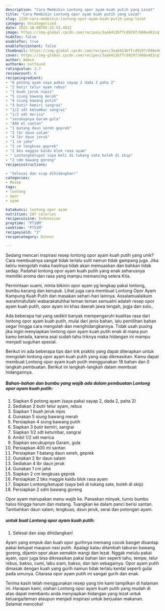 ```yaml
---
description: "Cara Membikin Lontong opor ayam kuah putih yang Lezat"
title: "Cara Membikin Lontong opor ayam kuah putih yang Lezat"
slug: 1250-cara-membikin-lontong-opor-ayam-kuah-putih-yang-lezat
category: Uncategorized
date: 2022-10-08T05:25:53.491Z
image: https://img-global.cpcdn.com/recipes/3aa6413bffcd9297/680x482cq70/lontong-opor-ayam-kuah-putih-foto-resep-utama.jpg
hideToc: false
enableToc: true
enableTocContent: false
thumbnail: https://img-global.cpcdn.com/recipes/3aa6413bffcd9297/680x482cq70/lontong-opor-ayam-kuah-putih-foto-resep-utama.jpg
cover: https://img-global.cpcdn.com/recipes/3aa6413bffcd9297/680x482cq70/lontong-opor-ayam-kuah-putih-foto-resep-utama.jpg
author: Admin
authorAv: notfound
ratingvalue: 3.7
reviewcount: 6
recipeingredient:
- "6 potong ayam saya pakai sayap 2 dada 2 paha 2"
- "2 butir telur ayam rebus"
- "1 buah jeruk nipis"
- "5 siung bawang merah"
- "4 siung bawang putih"
- "3 butir kemiri sangrai"
- "1/2 sdt ketumbar sangrai"
- "1/2 sdt merica"
- "secukupnya Garam gula"
- "400 ml santan"
- "1 batang daun sereh geprek"
- "2 lbr daun salam"
- "4 lbr daun jeruk"
- "1 cm jahe"
- "2 cm lengkuas geprek"
- "2 bks maggie kaldu blok rasa ayam"
- " Lontongketupat saya beli di tukang sate boleh di skip"
- "2 sdm bawang goreng"
recipeinstructions:

- "Selesai dan siap dihidangkan!"
categories:
- Resep
tags:
- lontong
- opor
- ayam

katakunci: lontong opor ayam 
nutrition: 207 calories
recipecuisine: Indonesian
preptime: "PT10M"
cooktime: "PT53M"
recipeyield: "3"
recipecategory: Dinner

---
```





Sedang mencari inspirasi resep lontong opor ayam kuah putih yang unik? Cara membuatnya sangat tidak terlalu sulit namun tidak gampang juga. Jika keliru mengolah maka hasilnya tidak akan memuaskan dan bahkan tidak sedap. Padahal lontong opor ayam kuah putih yang enak seharusnya memiliki aroma dan rasa yang mampu memancing selera Kita.





Permintaan suami, minta bikinin opor ayam yg lengkap pakai lontong, bumbu kacang dan kerupuk. Lihat juga cara membuat Lontong Opor Ayam Kampung Kuah Putih dan masakan sehari-hari lainnya. Assalamualaikum warahmatullahi wabarakatuhhai teman teman semuaIni adalah resep opor ayam kuah putih, opor ayam ini khas daerah jawa tengah, jogja dan solo..

Ada beberapa hal yang sedikit banyak mempengaruhi kualitas rasa dari lontong opor ayam kuah putih, mulai dari jenis bahan, lalu pemilihan bahan segar hingga cara mengolah dan menghidangkannya. Tidak usah pusing jika ingin menyiapkan lontong opor ayam kuah putih enak di mana pun kamu berada, karena asal sudah tahu triknya maka hidangan ini mampu menjadi suguhan spesial.






Berikut ini ada beberapa tips dan trik praktis yang dapat diterapkan untuk mengolah lontong opor ayam kuah putih yang siap dikreasikan. Kamu dapat membuat Lontong opor ayam kuah putih menggunakan 18 bahan dan 0 langkah pembuatan. Berikut ini langkah-langkah dalam membuat hidangannya.

<!--inarticleads1-->

##### Bahan-bahan dan bumbu yang wajib ada dalam pembuatan Lontong opor ayam kuah putih:

1. Siapkan 6 potong ayam (saya pakai sayap 2, dada 2, paha 2)
1. Sediakan 2 butir telur ayam, rebus
1. Siapkan 1 buah jeruk nipis
1. Gunakan 5 siung bawang merah
1. Persiapkan 4 siung bawang putih
1. Siapkan 3 butir kemiri, sangrai
1. Siapkan 1/2 sdt ketumbar, sangrai
1. Ambil 1/2 sdt merica
1. Siapkan secukupnya Garam, gula
1. Persiapkan 400 ml santan
1. Persiapkan 1 batang daun sereh, geprek
1. Gunakan 2 lbr daun salam
1. Sediakan 4 lbr daun jeruk
1. Gunakan 1 cm jahe
1. Siapkan 2 cm lengkuas geprek
1. Persiapkan 2 bks maggie kaldu blok rasa ayam
1. Siapkan  Lontong/ketupat (saya beli di tukang sate, boleh di skip)
1. Persiapkan 2 sdm bawang goreng


Opor ayam merupakan menu wajib ke. Panaskan minyak, tumis bumbu halus hingga harum dan matang. Tuangkan ke dalam panci berisi santan. Tambahkan daun salam, lengkuas, daun jeruk, serai dan potongan ayam. 

<!--inarticleads2-->

#####  untuk buat Lontong opor ayam kuah putih:


1. Selesai dan siap dihidangkan!

Ayam yang empuk dan kuah opor gurihnya memang cocok banget disantap pakai ketupat maupun nasi putih. Apalagi kalau ditambah taburan bawang goreng, dijamin opor akan semakin wangi dan lezat. Nggak melulu pakai ayam, opor juga bisa dikreasikan pakai bahan lain seperti tahu, tempe, telur rebus, bakso, cumi, labu siam, bakso, dan lain sebagainya. Opor ayam putih dimasak dengan kuah yang gurih namun tidak terlalu kental seperti gulai pada umunya. Citarasa opor ayam putih ini sangat gurih dan enak. 

Terima kasih telah menggunakan resep yang tim kami tampilkan di halaman ini. Harapan kami, olahan Lontong opor ayam kuah putih yang mudah di atas dapat membantu anda menyiapkan hidangan yang lezat untuk keluarga/teman ataupun menjadi inspirasi untuk berjualan makanan. Selamat mencoba!
